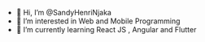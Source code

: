 - 👋 Hi, I’m @SandyHenriNjaka
- 👀 I’m interested in Web and Mobile Programming
- 🌱 I’m currently learning React JS , Angular and Flutter

<!---
SandyHenriNjaka/SandyHenriNjaka is a ✨ special ✨ repository because its `README.md` (this file) appears on your GitHub profile.
You can click the Preview link to take a look at your changes.
--->
